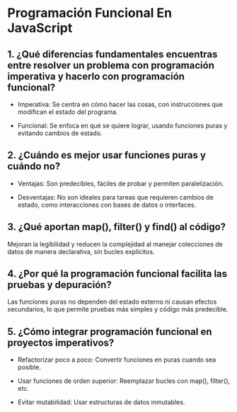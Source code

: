 # Programación Funcional En JavaScript

## 1. ¿Qué diferencias fundamentales encuentras entre resolver un problema con programación imperativa y hacerlo con programación funcional?

+ Imperativa: Se centra en cómo hacer las cosas, con instrucciones que modifican el estado del programa.

+ Funcional: Se enfoca en qué se quiere lograr, usando funciones puras y evitando cambios de estado.

## 2. ¿Cuándo es mejor usar funciones puras y cuándo no?

+ Ventajas: Son predecibles, fáciles de probar y permiten paralelización.

+ Desventajas: No son ideales para tareas que requieren cambios de estado, como interacciones con bases de datos o interfaces.

## 3. ¿Qué aportan map(), filter() y find() al código?

Mejoran la legibilidad y reducen la complejidad al manejar colecciones de datos de manera declarativa, sin bucles explícitos.

## 4. ¿Por qué la programación funcional facilita las pruebas y depuración?

Las funciones puras no dependen del estado externo ni causan efectos secundarios, lo que permite pruebas más simples y código más predecible.

## 5. ¿Cómo integrar programación funcional en proyectos imperativos?

+ Refactorizar poco a poco: Convertir funciones en puras cuando sea posible.

+ Usar funciones de orden superior: Reemplazar bucles con map(), filter(), etc.

+ Evitar mutabilidad: Usar estructuras de datos inmutables.
